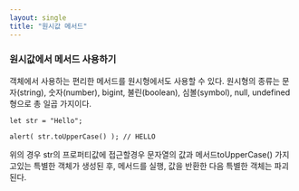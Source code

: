 ```yaml
---
layout: single
title: "원시값 메서드"
---
```


### 원시값에서 메서드 사용하기

객체에서 사용하는 편리한 메서드를 원시형에서도 사용할 수 있다.
원시형의 종류는 문자(string), 숫자(number), bigint, 불린(boolean), 심볼(symbol), null, undefined형으로 총 일곱 가지이다.

    let str = "Hello";
    
    alert( str.toUpperCase() ); // HELLO
	
위의 경우 str의 프로퍼티값에 접근할경우 문자열의 값과 메서드toUpperCase() 가지고있는 특별한 객체가 생성된 후, 메서드를 실행, 값을 반환한 다음 특별한 객체는 파괴된다.
